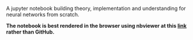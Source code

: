 A jupyter notebook building theory, implementation and understanding for neural networks from scratch.

**The notebook is best rendered in the browser using nbviewer at this [link](https://nbviewer.jupyter.org/github/t-cousins/FX-Lead-Lag/blob/master/FX_Lead_Lag_Relationships.ipynb) rather than GitHub.**